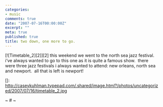 ```yaml
---
categories:
- music
comments: true
date: "2007-07-16T00:00:00Z"
excerpt: ""
meta: true
published: true
title: two down, one more to go.
---
```


[![Timetable_2][2]][2] this weekend we went to the north sea jazz festival.  i’ve always wanted to go to this one as it is quite a famous show.  there were three jazz festivals i always wanted to attend: new orleans, north sea and newport.  all that is left is newport!

 []: http://caseykuhlman.typepad.com/.shared/image.html?/photos/uncategorized/2007/07/16/timetable_2.jpg

~ # ~
